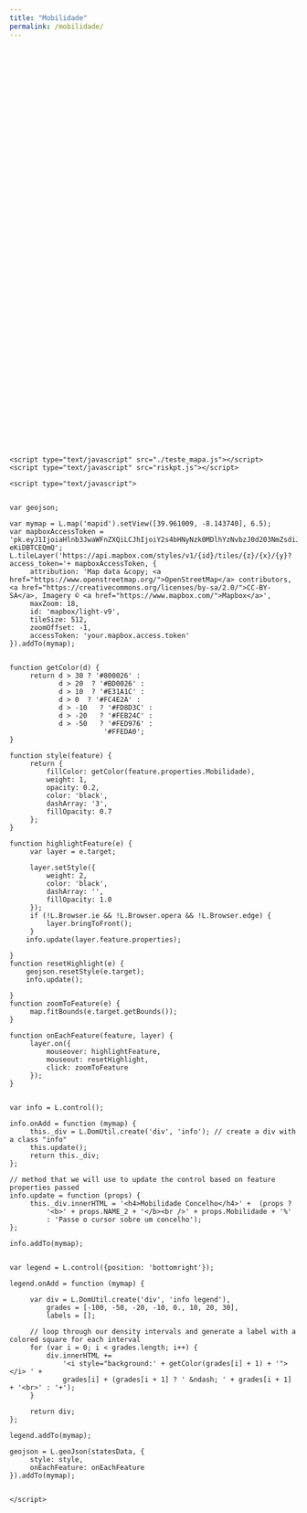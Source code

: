 ```yaml
---
title: "Mobilidade"
permalink: /mobilidade/
---
```



<!DOCTYPE html>

<html><link rel="stylesheet" href="https://unpkg.com/leaflet@1.6.0/dist/leaflet.css"
   integrity="sha512-xwE/Az9zrjBIphAcBb3F6JVqxf46+CDLwfLMHloNu6KEQCAWi6HcDUbeOfBIptF7tcCzusKFjFw2yuvEpDL9wQ=="
   crossorigin=""/>
	<title>Leaflet Layers Control Example</title>
	<script src="https://unpkg.com/leaflet@1.6.0/dist/leaflet.js"
   integrity="sha512-gZwIG9x3wUXg2hdXF6+rVkLF/0Vi9U8D2Ntg4Ga5I5BZpVkVxlJWbSQtXPSiUTtC0TjtGOmxa1AJPuV0CPthew=="
   crossorigin=""></script>


<style>	#mapid { width: 100%;
						height: 700px; 
			} 

	.info {
		 padding: 6px 8px;
		 font: 14px/16px Arial, Helvetica, sans-serif;
		 background: white;
		 background: rgba(255,255,255,0.8);
		 box-shadow: 0 0 15px rgba(0,0,0,0.2);
		 border-radius: 5px;
	}
	.info h4 {
		 margin: 0 0 5px;
		 color: #777;
	}

	.legend {
		 line-height: 18px;
		 color: #555;
	}
	.legend i {
		 width: 18px;
		 height: 18px;
		 float: left;
		 margin-right: 8px;
		 opacity: 0.7;
	}

</style>

<div id="mapid"></div>


	<script type="text/javascript" src="./teste_mapa.js"></script>
	<script type="text/javascript" src="riskpt.js"></script> 
<!--	<script type="text/javascript" src="map_load.js"></script>-->
	<script type="text/javascript">


	var geojson;

	var mymap = L.map('mapid').setView([39.961009, -8.143740], 6.5);
	var mapboxAccessToken = 'pk.eyJ1IjoiaHlnb3JwaWFnZXQiLCJhIjoiY2s4bHNyNzk0MDlhYzNvbzJ0d203NmZsdiJ9.RlmzkWL4eZ-eKiDBTCEQmQ';
	L.tileLayer('https://api.mapbox.com/styles/v1/{id}/tiles/{z}/{x}/{y}?access_token='+ mapboxAccessToken, {
		 attribution: 'Map data &copy; <a href="https://www.openstreetmap.org/">OpenStreetMap</a> contributors, <a href="https://creativecommons.org/licenses/by-sa/2.0/">CC-BY-SA</a>, Imagery © <a href="https://www.mapbox.com/">Mapbox</a>',
		 maxZoom: 18,
		 id: 'mapbox/light-v9',
		 tileSize: 512,
		 zoomOffset: -1,
		 accessToken: 'your.mapbox.access.token'
	}).addTo(mymap);


	function getColor(d) {
		 return d > 30 ? '#800026' :
		        d > 20  ? '#BD0026' :
		        d > 10  ? '#E31A1C' :
		        d > 0  ? '#FC4E2A' :
		        d > -10   ? '#FD8D3C' :
		        d > -20   ? '#FEB24C' :
		        d > -50   ? '#FED976' :
		                   '#FFEDA0';
	}

	function style(feature) {
		 return {
		     fillColor: getColor(feature.properties.Mobilidade),
		     weight: 1,
		     opacity: 0.2,
		     color: 'black',
		     dashArray: '3',
		     fillOpacity: 0.7
		 };
	}

	function highlightFeature(e) {
		 var layer = e.target;

		 layer.setStyle({
		     weight: 2,
		     color: 'black',
		     dashArray: '',
		     fillOpacity: 1.0
		 });
		 if (!L.Browser.ie && !L.Browser.opera && !L.Browser.edge) {
		     layer.bringToFront();
		 }
	    info.update(layer.feature.properties);

	}
	function resetHighlight(e) {
	    geojson.resetStyle(e.target);
	    info.update();

	}
	function zoomToFeature(e) {
		 map.fitBounds(e.target.getBounds());
	}

	function onEachFeature(feature, layer) {
		 layer.on({
		     mouseover: highlightFeature,
		     mouseout: resetHighlight,
		     click: zoomToFeature
		 });
	}


	var info = L.control();

	info.onAdd = function (mymap) {
		 this._div = L.DomUtil.create('div', 'info'); // create a div with a class "info"
		 this.update();
		 return this._div;
	};

	// method that we will use to update the control based on feature properties passed
	info.update = function (props) {
		 this._div.innerHTML = '<h4>Mobilidade Concelho</h4>' +  (props ?
		     '<b>' + props.NAME_2 + '</b><br />' + props.Mobilidade + '%'
		     : 'Passe o cursor sobre um concelho');
	};

	info.addTo(mymap);


	var legend = L.control({position: 'bottomright'});

	legend.onAdd = function (mymap) {

		 var div = L.DomUtil.create('div', 'info legend'),
		     grades = [-100, -50, -20, -10, 0., 10, 20, 30],
		     labels = [];

		 // loop through our density intervals and generate a label with a colored square for each interval
		 for (var i = 0; i < grades.length; i++) {
		     div.innerHTML +=
		         '<i style="background:' + getColor(grades[i] + 1) + '"></i> ' +
		         grades[i] + (grades[i + 1] ? ' &ndash; ' + grades[i + 1] + '<br>' : '+');
		 }

		 return div;
	};

	legend.addTo(mymap);

	geojson = L.geoJson(statesData, {
		 style: style,
		 onEachFeature: onEachFeature
	}).addTo(mymap);


	</script>
</html>
